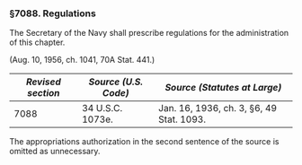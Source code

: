 ### §7088. Regulations ###

The Secretary of the Navy shall prescribe regulations for the administration of this chapter.

(Aug. 10, 1956, ch. 1041, 70A Stat. 441.)

|*Revised section*|*Source (U.S. Code)*|      *Source (Statutes at Large)*      |
|-----------------|--------------------|----------------------------------------|
|      7088       |  34 U.S.C. 1073e.  |Jan. 16, 1936, ch. 3, §6, 49 Stat. 1093.|

The appropriations authorization in the second sentence of the source is omitted as unnecessary.